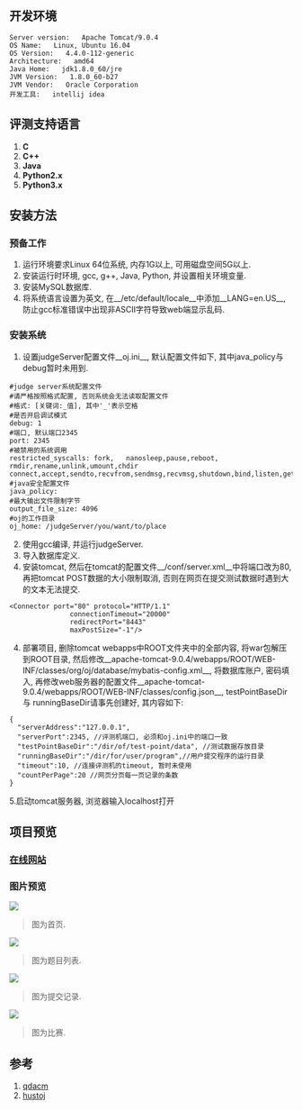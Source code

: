 ## 开发环境
```
Server version:   Apache Tomcat/9.0.4
OS Name:   Linux, Ubuntu 16.04
OS Version:   4.4.0-112-generic
Architecture:   amd64
Java Home:   jdk1.8.0_60/jre
JVM Version:   1.8.0_60-b27
JVM Vendor:   Oracle Corporation
开发工具:   intellij idea
```

## 评测支持语言
1. __C__
2. __C++__
3. __Java__
4. __Python2.x__
5. __Python3.x__

## 安装方法

### 预备工作
1. 运行环境要求Linux 64位系统, 内存1G以上, 可用磁盘空间5G以上.
2. 安装运行时环境, gcc, g++, Java, Python, 并设置相关环境变量.
3. 安装MySQL数据库.
4. 将系统语言设置为英文, 在__/etc/default/locale__中添加__LANG=en.US__, 防止gcc标准错误中出现非ASCII字符导致web端显示乱码.

### 安装系统
1. 设置judgeServer配置文件__oj.ini__, 默认配置文件如下, 其中java_policy与debug暂时未用到.
```
#judge server系统配置文件
#请严格按照格式配置, 否则系统会无法读取配置文件
#格式: [关键词:_值], 其中'_'表示空格
#是否开启调试模式
debug: 1
#端口, 默认端口2345
port: 2345
#被禁用的系统调用
restricted_syscalls: fork,   nanosleep,pause,reboot,   rmdir,rename,unlink,umount,chdir   connect,accept,sendto,recvfrom,sendmsg,recvmsg,shutdown,bind,listen,getsockname,getpeername,socketpair,setsockopt,getsockopt
#java安全配置文件
java_policy:
#最大输出文件限制字节
output_file_size: 4096
#oj的工作目录
oj_home: /judgeServer/you/want/to/place
```
2. 使用gcc编译, 并运行judgeServer.
3. 导入数据库定义.
4. 安装tomcat, 然后在tomcat的配置文件__/conf/server.xml__中将端口改为80, 再把tomcat POST数据的大小限制取消, 否则在网页在提交测试数据时遇到大的文本无法提交.
```
<Connector port="80" protocol="HTTP/1.1"
               connectionTimeout="20000"
               redirectPort="8443" 
               maxPostSize="-1"/>
```
4. 部署项目, 删除tomcat webapps中ROOT文件夹中的全部内容, 将war包解压到ROOT目录, 然后修改__apache-tomcat-9.0.4/webapps/ROOT/WEB-INF/classes/org/oj/database/mybatis-config.xml__, 将数据库账户, 密码填入, 再修改web服务器的配置文件__apache-tomcat-9.0.4/webapps/ROOT/WEB-INF/classes/config.json__, testPointBaseDir与 runningBaseDir请事先创建好, 其内容如下:
```
{
  "serverAddress":"127.0.0.1",
  "serverPort":2345, //评测机端口, 必须和oj.ini中的端口一致
  "testPointBaseDir":"/dir/of/test-point/data", //测试数据存放目录
  "runningBaseDir":"/dir/for/user/program",//用户提交程序的运行目录
  "timeout":10, //连接评测机的timeout, 暂时未使用
  "countPerPage":20 //网页分页每一页记录的条数
}
```
5.启动tomcat服务器, 浏览器输入localhost打开

## 项目预览
### [在线网站](http://oj.xy1234.cc/)
### 图片预览
![](https://raw.githubusercontent.com/xanarry/oj/master/demo-pics/home.png)
> 图为首页.

![](https://raw.githubusercontent.com/xanarry/oj/master/demo-pics/problem-list.png)
> 图为题目列表.

![](https://raw.githubusercontent.com/xanarry/oj/master/demo-pics/submit-record.png)
> 图为提交记录.

![](https://raw.githubusercontent.com/xanarry/oj/master/demo-pics/contest-overview.png)
> 图为比赛.

## 参考
1. [qdacm](https://qdacm.com/)
2. [hustoj](https://github.com/zhblue/hustoj)
